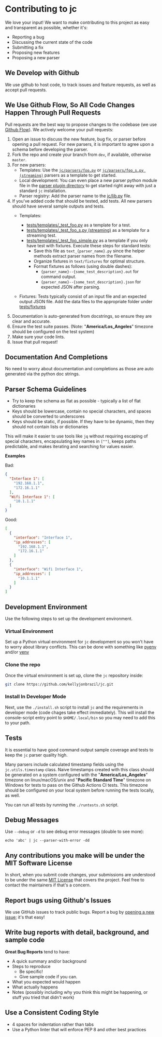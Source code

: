 # Contributing to jc
We love your input! We want to make contributing to this project as easy and
transparent as possible, whether it's:

- Reporting a bug
- Discussing the current state of the code
- Submitting a fix
- Proposing new features
- Proposing a new parser

## We Develop with Github
We use github to host code, to track issues and feature requests, as well as
accept pull requests.

## We Use Github Flow, So All Code Changes Happen Through Pull Requests
Pull requests are the best way to propose changes to the codebase (we use
[Github Flow](https://guides.github.com/introduction/flow/index.html)). We
actively welcome your pull requests:

1. Open an issue to discuss the new feature, bug fix, or parser before opening
   a pull request. For new parsers, it is important to agree upon a schema
   before developing the parser.
2. Fork the repo and create your branch from `dev`, if available, otherwise
   `master`.
3. For new parsers:
   - Templates: Use the [`jc/parsers/foo.py`](https://github.com/kellyjonbrazil/jc/blob/master/jc/parsers/foo.py)
     or [`jc/parsers/foo_s.py (streaming)`](https://github.com/kellyjonbrazil/jc/blob/master/jc/parsers/foo_s.py)
     parsers as a template to get started.
   - Local development: You can even place a new parser python module file in
     the [parser plugin directory](https://github.com/kellyjonbrazil/jc#parser-plugins)
     to get started right away with just a standard `jc` installation.
   - Parser registry: Add the parser name to the [jc/lib.py](https://github.com/kellyjonbrazil/jc/blob/master/jc/lib.py)
     file.
4. If you've added code that should be tested, add tests. All new parsers should
   have several sample outputs and tests.
   - Templates: 
     - [tests/templates/_test_foo.py](https://github.com/kellyjonbrazil/jc/blob/master/tests/templates/_test_foo.py) as a template for a test.
     - [tests/templates/_test_foo_s.py (streaming)](https://github.com/kellyjonbrazil/jc/tree/master/tests/templates/_test_foo_s.py) as a template for a streaming test. 
     - [tests/templates/_test_foo_simple.py](https://github.com/kellyjonbrazil/jc/tree/master/tests/templates/_test_foo_simple.py) as a template if you only have test with fixtures.
       Execute these steps for standard tests:
       - Save this file as `text_{parser_name}.py` since the helper methods extract parser names from the filename.
       - Organize fixtures in `text/fixtures` for optimal structure.
       - Format fixtures as follows (using double dashes):
           - `{parser_name}--{some_test_description}.out` for command output.
           - `{parser_name}--{some_test_description}.json` for expected JSON after parsing.


   - Fixtures: Tests typically consist of an input file and an expected output
     JSON file. Add the data files to the appropriate folder under [tests/fixtures](https://github.com/kellyjonbrazil/jc/tree/master/tests/fixtures)
5. Documentation is auto-generated from docstrings, so ensure they are clear and
   accurate.
6. Ensure the test suite passes. (Note: "**America/Los_Angeles**" timezone
   should be configured on the test system)
7. Make sure your code lints.
8. Issue that pull request!

## Documentation And Completions

No need to worry about documentation and completions as those are auto generated
via the python doc strings.

## Parser Schema Guidelines
- Try to keep the schema as flat as possible - typically a list of flat
  dictionaries
- Keys should be lowercase, contain no special characters, and spaces should be
  converted to underscores
- Keys should be static, if possible. If they have to be dynamic, then they
  should not contain lists or dictionaries

This will make it easier to use tools like `jq` without requiring escaping of
special characters, encapsulating key names in `[""]`, keeps paths predictable,
and makes iterating and searching for values easier.

**Examples**

Bad:
```json
{
  "Interface 1": [
    "192.168.1.1",
    "172.16.1.1"
  ],
  "Wifi Interface 1": [
    "10.1.1.1"
  ]
}
```
Good:
```json
[
  {
    "interface": "Interface 1",
    "ip_addresses": [
      "192.168.1.1",
      "172.16.1.1"
    ]
  },
  {
    "interface": "Wifi Interface 1",
    "ip_addresses": [
      "10.1.1.1"
    ]
  }
]
```

## Development Environment
Use the following steps to set up the development environment.

### Virtual Environment
Set up a Python virtual environment for `jc` development so you won't have to
worry about library conflicts. This can be done with something like
[pyenv](https://github.com/pyenv/pyenv) and/or
[venv](https://docs.python.org/3/library/venv.html)

### Clone the repo
Once the virtual environment is set up, clone the `jc` repository inside:

```bash
git clone https://github.com/kellyjonbrazil/jc.git
```

### Install In Developer Mode
Next, use the `./install.sh` script to install `jc` and the requirements in
developer mode (code chages take effect immediately). This will install the
console-script entry point to `$HOME/.local/bin` so you may need to add this
to your path.

## Tests
It is essential to have good command output sample coverage and tests to keep
the `jc` parser quality high.

Many parsers include calculated timestamp fields using the `jc.utils.timestamp`
class. Naive timestamps created with this class should be generated on a system
configured with the "**America/Los_Angeles**" timezone on linux/macOS/unix and
"**Pacific Standard Time**" timezone on Windows for tests to pass on the Github
Actions CI tests. This timezone should be configured on your local system before
running the tests locally, as well.

You can run all tests by running the `./runtests.sh` script.

## Debug Messages

Use `--debug` or `-d` to see debug error messages (double to see more):

```shell
echo 'abc' | jc --parser-with-error -dd
```

## Any contributions you make will be under the MIT Software License
In short, when you submit code changes, your submissions are understood to be
under the same [MIT License](http://choosealicense.com/licenses/mit/) that
covers the project. Feel free to contact the maintainers if that's a concern.

## Report bugs using Github's Issues
We use GitHub issues to track public bugs. Report a bug by
[opening a new issue](https://github.com/kellyjonbrazil/jc/issues); it's that
easy!

## Write bug reports with detail, background, and sample code

**Great Bug Reports** tend to have:

- A quick summary and/or background
- Steps to reproduce
  - Be specific!
  - Give sample code if you can.
- What you expected would happen
- What actually happens
- Notes (possibly including why you think this might be happening, or stuff you
  tried that didn't work)

## Use a Consistent Coding Style

* 4 spaces for indentation rather than tabs
* Use a Python linter that will enforce PEP 8 and other best practices
